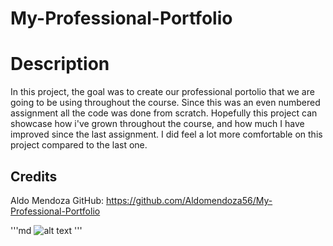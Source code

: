 # My-Professional-Portfolio

# Description 
In this project, the goal was to create our professional portolio that we are going to be using throughout the course. Since this was an even numbered assignment all the code was done from scratch. Hopefully this project can showcase how i've grown throughout the course, and how much I have improved since the last assignment. I did feel a lot more comfortable on this project compared to the last one.

## Credits
Aldo Mendoza GitHub: https://github.com/Aldomendoza56/My-Professional-Portfolio

'''md
![alt text](images/screenshot.png.png)
'''